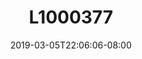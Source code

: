 ---
title: L1000377
date: 2019-03-05T22:06:06-08:00
draft: false
location: Victoria, BC
img_url: https://d17enza3bfujl8.cloudfront.net/L1000377.jpg
original_fn: ""
tags:
- Victoria, BC

---